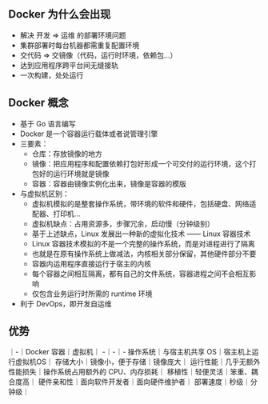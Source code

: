 ## Docker 为什么会出现
- 解决 开发  =>  运维 的部署环境问题
- 集群部署时每台机器都需重复配置环境
- 交代码  =>  交镜像（代码，运行时环境，依赖包...）
- 达到应用程序跨平台间无缝接轨
- 一次构建，处处运行

## Docker 概念
- 基于 Go 语言编写
- Docker 是一个容器运行载体或者说管理引擎
- 三要素：
  - 仓库：存放镜像的地方
  - 镜像：把应用程序和配置依赖打包好形成一个可交付的运行环境，这个打包好的运行环境就是镜像
  - 容器：容器由镜像实例化出来，镜像是容器的模版
- 与虚拟机区别：
  - 虚拟机模拟的是整套操作系统，带环境的软件和硬件，包括硬盘、网络适配器、打印机...
  - 虚拟机缺点：占用资源多，步骤冗余，启动慢（分钟级别）
  - 基于上述缺点，Linux 发展出一种新的虚拟化技术 —— Linux 容器技术
  - Linux 容器技术模拟的不是一个完整的操作系统，而是对进程进行了隔离
  - 也就是在原有操作系统上做减法，内核相关部分保留，其他硬件部分不要
  - 容器内运用程序直接运行于宿主的内核
  - 每个容器之间相互隔离，都有自己的文件系统，容器进程之间不会相互影响
  - 仅包含业务运行时所需的 runtime 环境
- 利于 DevOps，即开发自运维

## 优势
｜-｜Docker 容器｜虚拟机｜
-｜-｜-
操作系统｜与宿主机共享 OS｜宿主机上运行虚拟机OS｜
存储大小｜镜像小，便于存储｜镜像庞大｜
运行性能｜几乎无额外性能损失｜操作系统占用额外的 CPU、内存损耗｜
移植性｜轻便灵活｜笨重、耦合度高｜
硬件亲和性｜面向软件开发者｜面向硬件维护者｜
部署速度｜秒级｜分钟级｜
